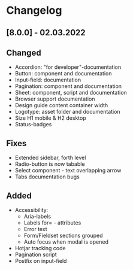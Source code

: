 # Changelog

## [8.0.0] - 02.03.2022

## Changed
- Accordion: "for developer"-documentation
- Button: component and documentation
- Input-field: documentation
- Pagination: component and documentation
- Sheet: component, script and documentation
- Browser support documentation
- Design guide content container width
- Logotype: asset folder and documentation
- Size H1 mobile & H2 desktop
- Status-badges

## Fixes
- Extended sidebar, forth level
- Radio-button is now tabable
- Select component - text overlapping arrow
- Tabs documentation bugs

## Added
- Accessibility:
    - Aria-labels
    - Labels for= - attributes
    - Error text
    - Form/Fieldset sections grouped
    - Auto focus when modal is opened
- Hotjar tracking code
- Pagination script
- Postfix on input-field